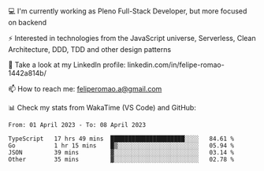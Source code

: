 💻 I'm currently working as Pleno Full-Stack Developer, but more focused on backend

⚡ Interested in technologies from the JavaScript universe, Serverless, Clean Architecture, DDD, TDD and other design patterns

👥 Take a look at my LinkedIn profile: linkedin.com/in/felipe-romao-1442a814b/

📫 How to reach me: feliperomao.a@gmail.com

📊 Check my stats from WakaTime (VS Code) and GitHub:

<!--START_SECTION:waka-->

```text
From: 01 April 2023 - To: 08 April 2023

TypeScript   17 hrs 49 mins  █████████████████████░░░░   84.61 %
Go           1 hr 15 mins    █▒░░░░░░░░░░░░░░░░░░░░░░░   05.94 %
JSON         39 mins         ▓░░░░░░░░░░░░░░░░░░░░░░░░   03.14 %
Other        35 mins         ▓░░░░░░░░░░░░░░░░░░░░░░░░   02.78 %
```

<!--END_SECTION:waka-->

